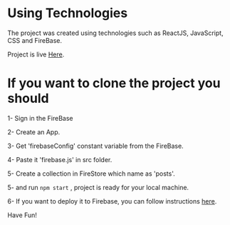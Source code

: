 # Using Technologies

The project was created using technologies such as ReactJS, JavaScript, CSS and FireBase.

Project is live [Here](https://twitter-clone-86e24.web.app/).

# If you want to clone the project you should

1- Sign in the FireBase

2- Create an App.

3- Get 'firebaseConfig' constant variable from the FireBase.

4- Paste it 'firebase.js' in src folder.

5- Create a collection in FireStore which name as 'posts'.

5- and run `npm start` , project is ready for your local machine.

6- If you want to deploy it to Firebase, you can follow instructions [here](https://firebase.google.com/docs/hosting).

Have Fun!
